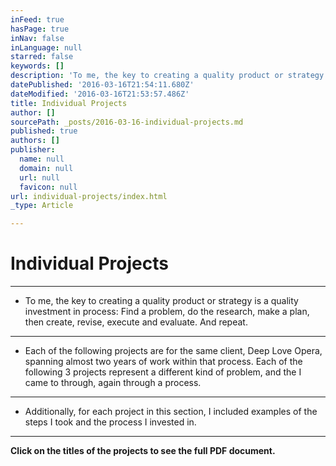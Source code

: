 ```yaml
---
inFeed: true
hasPage: true
inNav: false
inLanguage: null
starred: false
keywords: []
description: 'To me, the key to creating a quality product or strategy is a quality investment in process: Find a problem, do the research, make a plan, then create, revise, execute and evaluate. And repeat.'
datePublished: '2016-03-16T21:54:11.680Z'
dateModified: '2016-03-16T21:53:57.486Z'
title: Individual Projects
author: []
sourcePath: _posts/2016-03-16-individual-projects.md
published: true
authors: []
publisher:
  name: null
  domain: null
  url: null
  favicon: null
url: individual-projects/index.html
_type: Article

---
```

# Individual Projects

****

* To me, the key to creating a quality product or strategy is a quality investment in process: Find a problem, do the research, make a plan, then create, revise, execute and evaluate. And repeat.

****

* Each of the following projects are for the same client, Deep Love Opera, spanning almost two years of work within that process. Each of the following 3 projects represent a different kind of problem, and the I came to through, again through a process. 

****

* Additionally, for each project in this section, I included examples of the steps I took and the process I invested in.

****

**Click on the titles of the projects to see the full PDF document.**